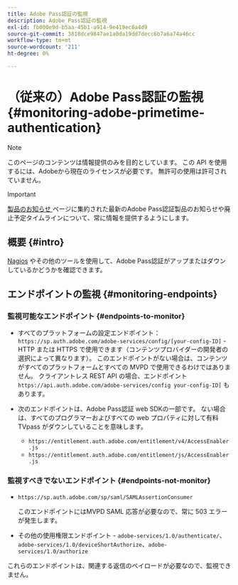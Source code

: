 ```yaml
---
title: Adobe Pass認証の監視
description: Adobe Pass認証の監視
exl-id: fb000e9d-b5aa-45b1-a914-9e419ec8a4d9
source-git-commit: 3818dce9847ae1a0da19dd7decc6b7a6a74a46cc
workflow-type: tm+mt
source-wordcount: '211'
ht-degree: 0%

---
```


# （従来の）Adobe Pass認証の監視 {#monitoring-adobe-primetime-authentication}

>[!NOTE]
>
>このページのコンテンツは情報提供のみを目的としています。 この API を使用するには、Adobeから現在のライセンスが必要です。 無許可の使用は許可されていません。

>[!IMPORTANT]
>
> [ 製品のお知らせ ](/help/authentication/product-announcements.md) ページに集約された最新のAdobe Pass認証製品のお知らせや廃止予定タイムラインについて、常に情報を提供するようにします。

## 概要 {#intro}

[Nagios](http://www.nagios.org) やその他のツールを使用して、Adobe Pass認証がアップまたはダウンしているかどうかを確認できます。

## エンドポイントの監視 {#monitoring-endpoints}

### 監視可能なエンドポイント {#endpoints-to-monitor}

* すべてのプラットフォームの設定エンドポイント：`https://sp.auth.adobe.com/adobe-services/config/[your-config-ID]` - HTTP または HTTPS で使用できます（コンテンツプロバイダーの開発者の選択によって異なります）。 このエンドポイントがない場合は、コンテンツがすべてのプラットフォームとすべての MVPD で使用できるわけではありません。 クライアントレス REST API の場合、エンドポイント `https://api.auth.adobe.com/adobe-services/config your-config-ID]` もあります。

* 次のエンドポイントは、Adobe Pass認証 web SDKの一部です。  ない場合は、すべてのプログラマーおよびすべての web プロパティに対して有料 TVpass がダウンしていることを意味します。

   * `https://entitlement.auth.adobe.com/entitlement/v4/AccessEnabler.js`
   * `https://entitlement.auth.adobe.com/entitlement/js/AccessEnabler.js`


### 監視すべきでないエンドポイント {#endpoints-not-monitor}

* `https://sp.auth.adobe.com/sp/saml/SAMLAssertionConsumer`

  このエンドポイントにはMVPD SAML 応答が必要なので、常に 503 エラーが発生します。

* その他の使用権限エンドポイント - `adobe-services/1.0/authenticate/`、`adobe-services/1.0/deviceShortAuthorize`、`adobe-services/1.0/authorize`

これらのエンドポイントは、関連する返信のペイロードが必要なので、監視できません。

